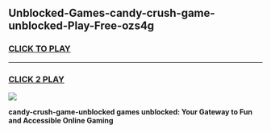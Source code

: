 
## Unblocked-Games-candy-crush-game-unblocked-Play-Free-ozs4g
<h3>
<a href="https://premium76.site?title=candy-crush-game-unblocked&ref=18A1">CLICK TO PLAY</a></h3>
<hr>

<h3>
<a href="https://premium76.site?title=candy-crush-game-unblocked&ref=18A1">CLICK 2 PLAY</a>
  
</h3>

<a href="https://premium76.site?title=candy-crush-game-unblocked&ref=18A1"><img src="https://clearcache.store/games.png"></a>


**candy-crush-game-unblocked games unblocked: Your Gateway to Fun and Accessible Online Gaming**

